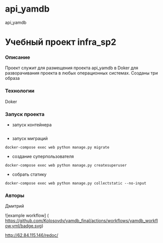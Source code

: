 # api_yamdb
api_yamdb
# Учебный проект infra_sp2
### Описание
Проект служит для размещения проекта api_yamdb в Doker для разворачивания проекта в любых операционных системах.
Созданы три образа
### Технологии
Doker
### Запуск проекта 
- запуск контейнера 
```docker-compose up -d --build
```  
- запуск миграций
``` 
docker-compose exec web python manage.py migrate
```
- создание суперпользователя
```
docker-compose exec web python manage.py createsuperuser 
```
- собрать статику
```
docker-compose exec web python manage.py collectstatic --no-input 
```

### Авторы
Дмитрий


![example workflow]
( https://github.com/Kolosovdv/yamdb_final/actions/workflows/yamdb_workflow.yml/badge.svg)


http://62.84.115.146/redoc/ 
